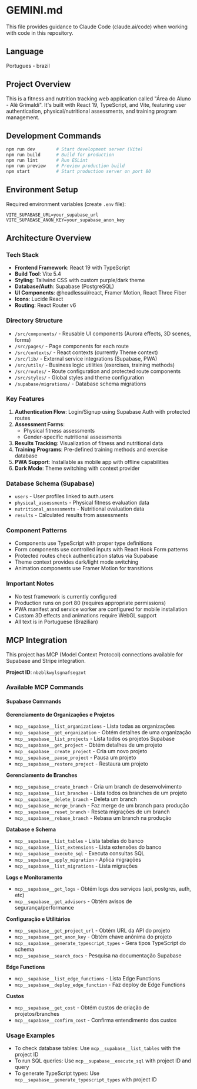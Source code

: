 
# GEMINI.md

This file provides guidance to Claude Code (claude.ai/code) when working with code in this repository.

## Language
Portugues - brazil 

## Project Overview

This is a fitness and nutrition tracking web application called "Área do Aluno - Alê Grimaldi". It's built with React 19, TypeScript, and Vite, featuring user authentication, physical/nutritional assessments, and training program management.

## Development Commands

```bash
npm run dev        # Start development server (Vite)
npm run build      # Build for production
npm run lint       # Run ESLint
npm run preview    # Preview production build
npm start          # Start production server on port 80
```

## Environment Setup

Required environment variables (create `.env` file):
```
VITE_SUPABASE_URL=your_supabase_url
VITE_SUPABASE_ANON_KEY=your_supabase_anon_key
```

## Architecture Overview

### Tech Stack
- **Frontend Framework**: React 19 with TypeScript
- **Build Tool**: Vite 5.4
- **Styling**: Tailwind CSS with custom purple/dark theme
- **Database/Auth**: Supabase (PostgreSQL)
- **UI Components**: @headlessui/react, Framer Motion, React Three Fiber
- **Icons**: Lucide React
- **Routing**: React Router v6

### Directory Structure
- `/src/components/` - Reusable UI components (Aurora effects, 3D scenes, forms)
- `/src/pages/` - Page components for each route
- `/src/contexts/` - React contexts (currently Theme context)
- `/src/lib/` - External service integrations (Supabase, PWA)
- `/src/utils/` - Business logic utilities (exercises, training methods)
- `/src/routes/` - Route configuration and protected route components
- `/src/styles/` - Global styles and theme configuration
- `/supabase/migrations/` - Database schema migrations

### Key Features
1. **Authentication Flow**: Login/Signup using Supabase Auth with protected routes
2. **Assessment Forms**: 
   - Physical fitness assessments
   - Gender-specific nutritional assessments
3. **Results Tracking**: Visualization of fitness and nutritional data
4. **Training Programs**: Pre-defined training methods and exercise database
5. **PWA Support**: Installable as mobile app with offline capabilities
6. **Dark Mode**: Theme switching with context provider

### Database Schema (Supabase)
- `users` - User profiles linked to auth.users
- `physical_assessments` - Physical fitness evaluation data
- `nutritional_assessments` - Nutritional evaluation data
- `results` - Calculated results from assessments

### Component Patterns
- Components use TypeScript with proper type definitions
- Form components use controlled inputs with React Hook Form patterns
- Protected routes check authentication status via Supabase
- Theme context provides dark/light mode switching
- Animation components use Framer Motion for transitions

### Important Notes
- No test framework is currently configured
- Production runs on port 80 (requires appropriate permissions)
- PWA manifest and service worker are configured for mobile installation
- Custom 3D effects and animations require WebGL support
- All text is in Portuguese (Brazilian)

## MCP Integration

This project has MCP (Model Context Protocol) connections available for Supabase and Stripe integration.

**Project ID**: `nbzblkwylsgnafsegzot`

### Available MCP Commands

#### Supabase Commands

**Gerenciamento de Organizações e Projetos**
- `mcp__supabase__list_organizations` - Lista todas as organizações
- `mcp__supabase__get_organization` - Obtém detalhes de uma organização
- `mcp__supabase__list_projects` - Lista todos os projetos Supabase
- `mcp__supabase__get_project` - Obtém detalhes de um projeto
- `mcp__supabase__create_project` - Cria um novo projeto
- `mcp__supabase__pause_project` - Pausa um projeto
- `mcp__supabase__restore_project` - Restaura um projeto

**Gerenciamento de Branches**
- `mcp__supabase__create_branch` - Cria um branch de desenvolvimento
- `mcp__supabase__list_branches` - Lista todos os branches de um projeto
- `mcp__supabase__delete_branch` - Deleta um branch
- `mcp__supabase__merge_branch` - Faz merge de um branch para produção
- `mcp__supabase__reset_branch` - Reseta migrações de um branch
- `mcp__supabase__rebase_branch` - Rebasa um branch na produção

**Database e Schema**
- `mcp__supabase__list_tables` - Lista tabelas do banco
- `mcp__supabase__list_extensions` - Lista extensões do banco
- `mcp__supabase__execute_sql` - Executa consultas SQL
- `mcp__supabase__apply_migration` - Aplica migrações
- `mcp__supabase__list_migrations` - Lista migrações

**Logs e Monitoramento**
- `mcp__supabase__get_logs` - Obtém logs dos serviços (api, postgres, auth, etc)
- `mcp__supabase__get_advisors` - Obtém avisos de segurança/performance

**Configuração e Utilitários**
- `mcp__supabase__get_project_url` - Obtém URL da API do projeto
- `mcp__supabase__get_anon_key` - Obtém chave anônima do projeto
- `mcp__supabase__generate_typescript_types` - Gera tipos TypeScript do schema
- `mcp__supabase__search_docs` - Pesquisa na documentação Supabase

**Edge Functions**
- `mcp__supabase__list_edge_functions` - Lista Edge Functions
- `mcp__supabase__deploy_edge_function` - Faz deploy de Edge Functions

**Custos**
- `mcp__supabase__get_cost` - Obtém custos de criação de projetos/branches
- `mcp__supabase__confirm_cost` - Confirma entendimento dos custos


### Usage Examples
- To check database tables: Use `mcp__supabase__list_tables` with the project ID
- To run SQL queries: Use `mcp__supabase__execute_sql` with project ID and query
- To generate TypeScript types: Use `mcp__supabase__generate_typescript_types` with project ID